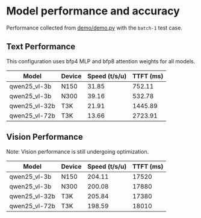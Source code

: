 # Model performance and accuracy

Performance collected from [demo/demo.py](demo/demo.py) with the `batch-1` test case.

## Text Performance

This configuration uses bfp4 MLP and bfp8 attention weights for all models.

| Model             | Device      | Speed (t/s/u) | TTFT (ms) |
|-------------------|-------------|---------------|-----------|
| qwen25_vl-3b     | N150         | 31.85         | 752.11    |
| qwen25_vl-3b     | N300         | 39.16         | 532.78    |
| qwen25_vl-32b    | T3K          | 21.91         | 1445.89   |
| qwen25_vl-72b    | T3K          | 13.66         | 2723.91   |

## Vision Performance

Note: Vision performance is still undergoing optimization.

| Model             | Device      | Speed (t/s/u) | TTFT (ms) |
|-------------------|-------------|---------------|-----------|
| qwen25_vl-3b     | N150         | 204.11        | 17520     |
| qwen25_vl-3b     | N300         | 200.08        | 17880     |
| qwen25_vl-32b    | T3K          | 205.84        | 17380     |
| qwen25_vl-72b    | T3K          | 198.59        | 18010     |
